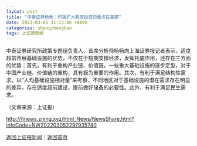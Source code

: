 ```yaml
---
layout: post
title: "中泰证券杨畅：积极扩大有效投资的重点在基建"
date: 2022-03-05 11:13:06 +0800
categories: shangzhengbao
tags: 上证报新闻
---
```

<p>中泰证券研究所政策专题组负责人、首席分析师杨畅向上海证券报记者表示，适度超前开展基础设施的优势，不仅在于短期支撑经济，发挥托底作用，还存在三方面的优势：首先，有利于重构产业链、价值链。一些重大基础设施的逐步定型，对于中国产业链、价值链的重构，具有极为重要的作用。其次，有利于满足结构性需求。以“人均基础设施相对量”来考察，不同地区对于基础设施的潜在需求存在明显的差异，存在适度超前建设，提前做好储备的必要性。此外，有利于满足民生需求。</p><p class="em_media">（文章来源：上证报）</p>

<http://finews.zning.xyz/html_News/NewsShare.html?infoCode=NW202203052297935740>

[返回上证报新闻](//finews.withounder.com/category/shangzhengbao.html)｜[返回首页](//finews.withounder.com/)